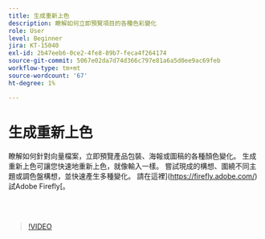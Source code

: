 ```yaml
---
title: 生成重新上色
description: 瞭解如何立即預覽項目的各種色彩變化
role: User
level: Beginner
jira: KT-15040
exl-id: 2b47eeb6-0ce2-4fe8-89b7-feca4f264174
source-git-commit: 5067e02da7d74d366c797e81a6a5d0ee9ac69feb
workflow-type: tm+mt
source-wordcount: '67'
ht-degree: 1%

---
```


# 生成重新上色

瞭解如何針對向量檔案，立即預覽產品包裝、海報或圖稿的各種顏色變化。 生成重新上色可讓您快速地重新上色，就像輸入一樣。 嘗試現成的構想、圍繞不同主題或調色盤構想，並快速產生多種變化。 請在這裡](https://firefly.adobe.com/)試Adobe Firefly[。

<br> 

>[!VIDEO](https://video.tv.adobe.com/v/3427610?quality=12&learn=on&hidetitle=true)
